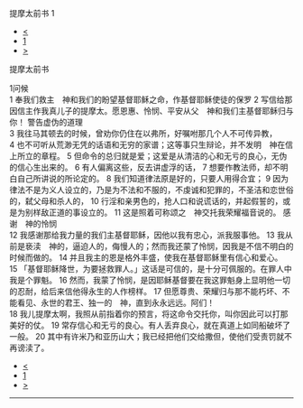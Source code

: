 ﻿





 提摩太前书 1




* [<](bible/2TH03.md)
* [1](bible/1TI.md)
* [>](bible/1TI02.md)



提摩太前书 
 
1问候  
1 奉我们救主　神和我们的盼望基督耶稣之命，作基督耶稣使徒的保罗 
2 写信给那因信主作我真儿子的提摩太。愿恩惠、怜悯、平安从父　神和我们主基督耶稣归与你！ 警告虚伪的道理  
3 我往马其顿去的时候，曾劝你仍住在以弗所，好嘱咐那几个人不可传异教， 
4 也不可听从荒渺无凭的话语和无穷的家谱；这等事只生辩论，并不发明　神在信上所立的章程。 
5 但命令的总归就是爱；这爱是从清洁的心和无亏的良心，无伪的信心生出来的。 
6 有人偏离这些，反去讲虚浮的话， 
7 想要作教法师，却不明白自己所讲说的所论定的。 
8 我们知道律法原是好的，只要人用得合宜； 
9 因为律法不是为义人设立的，乃是为不法和不服的，不虔诚和犯罪的，不圣洁和恋世俗的，弑父母和杀人的， 
10 行淫和亲男色的，抢人口和说谎话的，并起假誓的，或是为别样敌正道的事设立的。 
11 这是照着可称颂之　神交托我荣耀福音说的。 感谢　神的怜悯  
12 我感谢那给我力量的我们主基督耶稣，因他以我有忠心，派我服事他。 
13 我从前是亵渎　神的，逼迫人的，侮慢人的；然而我还蒙了怜悯，因我是不信不明白的时候而做的。 
14 并且我主的恩是格外丰盛，使我在基督耶稣里有信心和爱心。 
15 「基督耶稣降世，为要拯救罪人。」这话是可信的，是十分可佩服的。在罪人中我是个罪魁。 
16 然而，我蒙了怜悯，是因耶稣基督要在我这罪魁身上显明他一切的忍耐，给后来信他得永生的人作榜样。 
17 但愿尊贵、荣耀归与那不能朽坏、不能看见、永世的君王、独一的　神，直到永永远远。阿们！  
18 我儿提摩太啊，我照从前指着你的预言，将这命令交托你，叫你因此可以打那美好的仗。 
19 常存信心和无亏的良心。有人丢弃良心，就在真道上如同船破坏了一般。 
20 其中有许米乃和亚历山大；我已经把他们交给撒但，使他们受责罚就不再谤渎了。 
* [<](bible/2TH03.md)
* [1](bible/1TI.md)
* [>](bible/1TI02.md)





---









